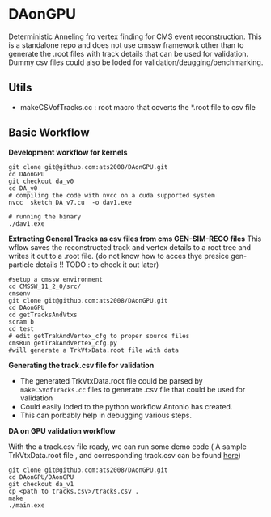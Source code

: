 # DAonGPU
Deterministic Anneling fro vertex finding for CMS event reconstruction. This is a standalone repo and does not use cmssw framework other than to generate the .root files with track details that can be used for validation. Dummy csv files could also be loded for validation/deugging/benchmarking.

## Utils
- makeCSVofTracks.cc   : root macro that coverts the \*.root file to csv file

## Basic Workflow
**Development workflow for kernels**
```
git clone git@github.com:ats2008/DAonGPU.git
cd DAonGPU
git checkout da_v0
cd DA_v0
# compiling the code with nvcc on a cuda supported system
nvcc  sketch_DA_v7.cu  -o dav1.exe

# running the binary
./dav1.exe
```


**Extracting General Tracks as csv files from cms GEN-SIM-RECO files**
This wflow saves the reconstructed track and vertex details to a root tree and writes it out to a .root file. (do not know how to acces thye presice gen-particle details !! TODO : to check it out later)
```bash=
#setup a cmssw environment
cd CMSSW_11_2_0/src/
cmsenv
git clone git@github.com:ats2008/DAonGPU.git
cd DAonGPU
cd getTracksAndVtxs
scram b
cd test
# edit getTrakAndVertex_cfg to proper source files
cmsRun getTrakAndVertex_cfg.py
#will generate a TrkVtxData.root file with data
```
**Generating the track.csv file for validation**
- The generated TrkVtxData.root file could be parsed by `makeCSVofTracks.cc` files to generate  .csv file that could be used for validation
- Could easily loded to the python workflow Antonio has created.
- This can porbably help in debugging various steps.

**DA on GPU validation workflow**

With the a track.csv file ready, we can run some demo code ( A sample TrkVtxData.root file , and corresponding track.csv can be found [here](https://cernbox.cern.ch/index.php/s/yeXjXKOnLbvJqZv))
```bash=
git clone git@github.com:ats2008/DAonGPU.git
cd DAonGPU/DAonGPU
git checkout da_v1
cp <path to tracks.csv>/tracks.csv . 
make 
./main.exe
```

